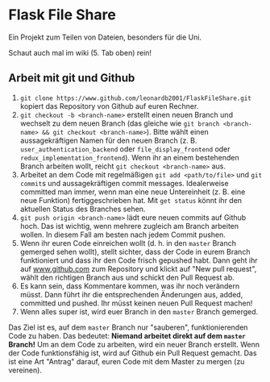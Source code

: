 # Flask File Share
Ein Projekt zum Teilen von Dateien, besonders für die Uni. 

Schaut auch mal im wiki (5. Tab oben) rein!

## Arbeit mit git und Github

1. `git clone https://www.github.com/leonardb2001/FlaskFileShare.git` kopiert das Repository von Github auf euren Rechner.
2. `git checkout -b <branch-name>` erstellt einen neuen Branch und wechselt zu dem neuen Branch (das gleiche wie `git branch <branch-name> && git checkout <branch-name>`). Bitte wählt einen aussagekräftigen Namen für den neuen Branch (z. B. `user_authentication_backend` oder `file_display_frontend` oder `redux_implementation_frontend`). Wenn ihr an einem bestehenden Branch arbeiten wollt, reicht `git checkout <branch-name>` aus.
3. Arbeitet an dem Code mit regelmäßigen `git add <path/to/file>` und `git commit`s und aussagekräftigen commit messages. Idealerweise committed man immer, wenn man eine neue Untereinheit (z. B. eine neue Funktion) fertiggeschrieben hat. Mit `get status` könnt ihr den aktuellen Status des Branches sehen.
4. `git push origin <branch-name>` lädt eure neuen commits auf Github hoch. Das ist wichtig, wenn mehrere zugleich am Branch arbeiten wollen. In diesem Fall am besten nach jedem Commit pushen.
5. Wenn ihr euren Code einreichen wollt (d. h. in den `master` Branch gemerged sehen wollt), stellt sichter, dass der Code in eurem Branch funktioniert und dass ihr den Code frisch gepushed habt. Dann geht ihr auf www.github.com zum Repository und klickt auf "New pull request", wählt den richtigen Branch aus und schickt den Pull Request ab.
6. Es kann sein, dass Kommentare kommen, was ihr noch verändern müsst. Dann führt ihr die entsprechenden Änderungen aus, added, committed und pushed. Ihr müsst keinen neuen Pull Request machen!
7. Wenn alles super ist, wird euer Branch in den `master` Branch gemerged.

Das Ziel ist es, auf dem `master` Branch nur "sauberen", funktionierenden Code zu haben. Das bedeutet: __Niemand arbeitet direkt auf dem `master` Branch!__ Um an dem Code zu arbeiten, wird ein neuer Branch erstellt. Wenn der Code funktionsfähig ist, wird auf Github ein Pull Request gemacht. Das ist eine Art "Antrag" darauf, euren Code mit dem Master zu mergen (zu vereinen).



